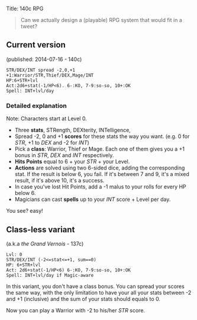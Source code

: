 Title: 140c RPG

> Can we actually design a (playable) RPG system that would fit in a tweet?

## Current version

(published: 2014-07-16 - 140c)

    STR/DEX/INT spread -2,0,+1
    +1:Warrior/STR,Thief/DEX,Mage/INT
    HP:6+STR+lvl
    Act:2d6+stat(-1/HP<6). 6-:KO, 7-9:so-so, 10+:OK
    Spell: INT+lvl/day

### Detailed explanation

Note: Characters start at Level 0.

* Three **stats**, STRength, DEXterity, INTelligence,
* Spread -2, 0 and +1 **scores** for these stats the way you want. (e.g. 0 for *STR*, +1 to *DEX* and -2 for *INT*)
* Pick a **class**: Warrior, Thief or Mage. Each one of them gives you a +1 bonus in *STR*, *DEX* and *INT* respectively.
* **Hits Points** equal to 6 + your *STR* + your Level.
* **Actions** are solved using two 6-sided dice, adding the corresponding stat. If the result is below 6, you fail. If it's between 7 and 9, it's a mixed result, if it's above 10, it's a success.
* In case you've lost Hit Points, add a -1 malus to your rolls for every HP below 6.
* Magicians can cast **spells** up to your *INT* score + Level per day.

You see? easy!

## Class-less variant

(a.k.a *the Grand Vernois* - 137c)

    Lvl: 0
    STR/DEX/INT (-2<=stat<=+1, sum==0)
    HP: 6+STR+lvl
    Act: 2d6+stat(-1/HP<6) 6-:KO, 7-9:so-so, 10+:OK
    Spell: INT+lvl/day if Magic-aware

In this variant, you don't have a class bonus. You can spread your scores the same way, with the only limitation to have your all your stats between -2 and +1 (inclusive) and the sum of your stats should equals to 0.

Now you can play a Warrior with -2 to his/her *STR* score.
